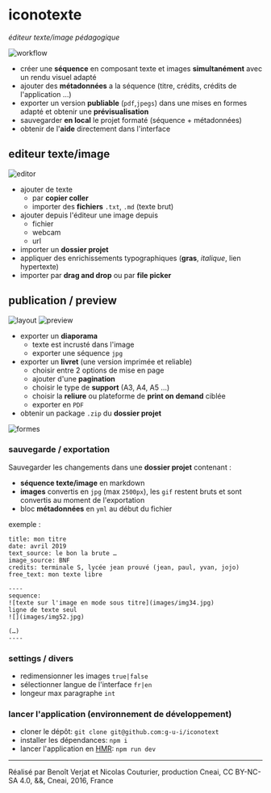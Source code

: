 # iconotexte
*éditeur texte/image pédagogique*

![workflow](https://docs.google.com/drawings/d/1DnGQKQQD9bKBrDW_nD3t1e6rezmi3iVaevDZ2Tb1ICI/pub?w=1487&amp;h=1080)

- créer une **séquence** en composant texte et images **simultanément** avec un rendu visuel adapté  
- ajouter des **métadonnées** a la séquence (titre, crédits, crédits de l'application …)
- exporter un version **publiable** (`pdf`,`jpegs`) dans une mises en formes adapté et obtenir une **prévisualisation**
- sauvegarder **en local** le projet formaté (séquence + métadonnées)
- obtenir de l'**aide** directement dans l'interface

## editeur texte/image
![editor](https://docs.google.com/drawings/d/1m0j2WogX8TcO5tFsxM4WA5Giu4KY-Km8_XMeXl8Lv_E/pub?w=1440&h=1080)

- ajouter de texte
  - par **copier coller**
  - importer des **fichiers** `.txt`, `.md` (texte brut)
- ajouter depuis l'éditeur une image depuis
  - fichier
  - webcam
  - url
- importer un **dossier projet**
- appliquer des enrichissements typographiques (**gras**, *italique*, lien hypertexte)
- importer par **drag and drop** ou par **file picker**

## publication / preview
![layout](https://docs.google.com/drawings/d/1r_PIYdG4upb-EbJeBoTRgjTzeSvWhMGbAiCFakmTFFI/pub?w=1440&h=1080)
![preview](https://docs.google.com/drawings/d/1i9mxHdDs-fzYR27bPHUzNfkN_ByIbR9a4JYI89EenxI/pub?w=1440&h=1080)

- exporter un **diaporama**
  - texte est incrusté dans l'image
  - exporter une séquence `jpg`
- exporter un **livret** (une version imprimée et reliable)
  - choisir entre 2 options de mise en page
  - ajouter d'une **pagination**
  - choisir le type de **support** (A3, A4, A5 …)
  - choisir la **reliure** ou plateforme de **print on demand** ciblée
  - exporter en `PDF`
- obtenir un package `.zip` du **dossier projet**

![formes](https://docs.google.com/drawings/d/1QSAeSuQCLVLv-YDgqg6hA_0DVQAorybSdrHL1wpK1o8/pub?w=1440&h=1080)

### sauvegarde / exportation

Sauvegarder les changements dans une **dossier projet** contenant :
- **séquence texte/image** en markdown
- **images** convertis en `jpg` (max `2500px`), les `gif` restent bruts et sont convertis au moment de l'exportation
- bloc **métadonnées** en `yml` au début du fichier

exemple :
```
title: mon titre
date: avril 2019
text_source: le bon la brute …
image_source: BNF
credits: terminale S, lycée jean prouvé (jean, paul, yvan, jojo)
free_text: mon texte libre

----
sequence:
![texte sur l'image en mode sous titre](images/img34.jpg)
ligne de texte seul
![](images/img52.jpg)

(…)
----
```

### settings / divers
- redimensionner les images `true|false`
- sélectionner langue de l'interface `fr|en`
- longeur max paragraphe `int`

### lancer l'application (environnement de développement)
- cloner le dépôt: `git clone git@github.com:g-u-i/iconotext`
- installer les dépendances: `npm i`
- lancer l'application en [HMR](https://webpack.github.io/docs/hot-module-replacement.html): `npm run dev`

****
Réalisé par Benoît Verjat et Nicolas Couturier, production Cneai,
CC BY-NC-SA 4.0, &&, Cneai, 2016, France
